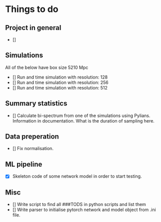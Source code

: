 # Things to do

## Project in general
* [] 

## Simulations
All of the below have box size 5210 Mpc
* [] Run and time simulation with resolution: 128
* [] Run and time simulation with resolution: 256
* [] Run and time simulation with resolution: 512

## Summary statistics
* [] Calculate bi-spectrum from one  of the simulations using Pylians. Information in documentation. What is the duration of sampling here. 

## Data preperation
* [] Fix normalisation. 

## ML pipeline
* [x] Skeleton code of some network model in order to start testing. 
 

## Misc
* [] Write script to find all ###TODS in python scripts and list them
* [] Write parser to initialise pytorch network and model object from .ini file. 

